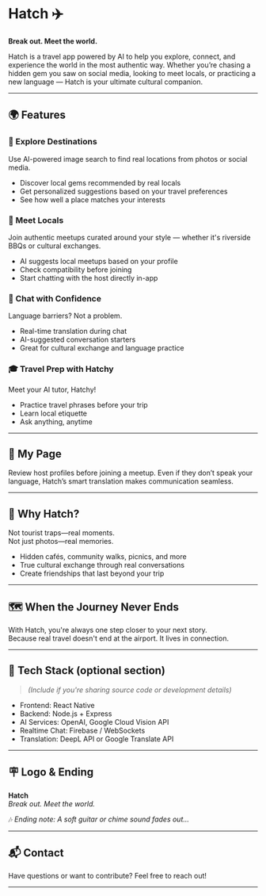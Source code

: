 # Hatch ✈️  
**Break out. Meet the world.**  

Hatch is a travel app powered by AI to help you explore, connect, and experience the world in the most authentic way. Whether you’re chasing a hidden gem you saw on social media, looking to meet locals, or practicing a new language — Hatch is your ultimate cultural companion.

---

## 🌍 Features

### 🧭 Explore Destinations  
Use AI-powered image search to find real locations from photos or social media.  
- Discover local gems recommended by real locals  
- Get personalized suggestions based on your travel preferences  
- See how well a place matches your interests

### 🤝 Meet Locals  
Join authentic meetups curated around your style — whether it's riverside BBQs or cultural exchanges.  
- AI suggests local meetups based on your profile  
- Check compatibility before joining  
- Start chatting with the host directly in-app  

### 💬 Chat with Confidence  
Language barriers? Not a problem.  
- Real-time translation during chat  
- AI-suggested conversation starters  
- Great for cultural exchange and language practice  

### 🎓 Travel Prep with Hatchy  
Meet your AI tutor, Hatchy!  
- Practice travel phrases before your trip  
- Learn local etiquette  
- Ask anything, anytime  

---

## 📱 My Page  
Review host profiles before joining a meetup. Even if they don’t speak your language, Hatch’s smart translation makes communication seamless.

---

## 🚀 Why Hatch?
Not tourist traps—real moments.  
Not just photos—real memories.  
- Hidden cafés, community walks, picnics, and more  
- True cultural exchange through real conversations  
- Create friendships that last beyond your trip

---

## 🗺️ When the Journey Never Ends  
With Hatch, you're always one step closer to your next story.  
Because real travel doesn't end at the airport. It lives in connection.

---

## 🧩 Tech Stack (optional section)
> *(Include if you're sharing source code or development details)*  
- Frontend: React Native  
- Backend: Node.js + Express  
- AI Services: OpenAI, Google Cloud Vision API  
- Realtime Chat: Firebase / WebSockets  
- Translation: DeepL API or Google Translate API  

---

## 🪧 Logo & Ending
**Hatch**  
*Break out. Meet the world.*

🎶 *Ending note: A soft guitar or chime sound fades out...*

---

## 📬 Contact  
Have questions or want to contribute? Feel free to reach out!

---

